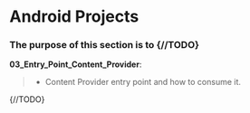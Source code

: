 # Android Projects
### The purpose of this section is to {//TODO}

__03_Entry_Point_Content_Provider__:<br>
> - Content Provider entry point and how to consume it.
  
 {//TODO}

